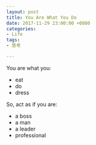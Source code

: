 ```yaml
---
layout: post
title: You Are What You Do
date: 2017-11-29 23:00:00 +0800
categories:
- Life
tags:
- 思考

---
```



You are what you:

- eat
- do
- dress

So, act as if you are:

- a boss
- a man
- a leader
- professional